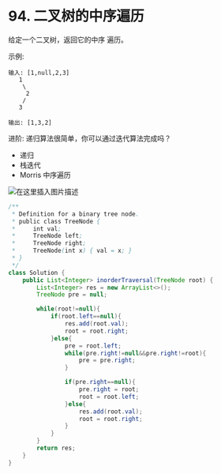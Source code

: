 # 94. 二叉树的中序遍历
给定一个二叉树，返回它的中序 遍历。

示例:

	输入: [1,null,2,3]
	   1
	    \
	     2
	    /
	   3
	
	输出: [1,3,2]
进阶: 递归算法很简单，你可以通过迭代算法完成吗？

- 递归
- 栈迭代
- Morris 中序遍历

![在这里插入图片描述](https://img-blog.csdnimg.cn/2020091500225365.png?x-oss-process=image/watermark,type_ZmFuZ3poZW5naGVpdGk,shadow_10,text_aHR0cHM6Ly9ibG9nLmNzZG4ubmV0L3plcm9fa28=,size_16,color_FFFFFF,t_70#pic_center)

```java
/**
 * Definition for a binary tree node.
 * public class TreeNode {
 *     int val;
 *     TreeNode left;
 *     TreeNode right;
 *     TreeNode(int x) { val = x; }
 * }
 */
class Solution {
    public List<Integer> inorderTraversal(TreeNode root) {
        List<Integer> res = new ArrayList<>();
        TreeNode pre = null;

        while(root!=null){
            if(root.left==null){
                res.add(root.val);
                root = root.right;
            }else{
                pre = root.left;
                while(pre.right!=null&&pre.right!=root){
                    pre = pre.right;
                }

                if(pre.right==null){
                    pre.right = root;
                    root = root.left;
                }else{
                    res.add(root.val);
                    root = root.right;
                }
            }
        }
        return res;
    }
}
```

